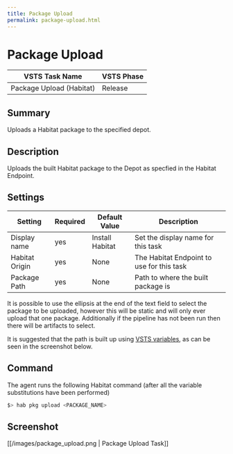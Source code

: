 ```yaml
---
title: Package Upload
permalink: package-upload.html
---
```


# Package Upload

| **VSTS Task Name**       | **VSTS Phase** |
|--------------------------|----------------|
| Package Upload (Habitat) | Release        |

## Summary

Uploads a Habitat package to the specified depot.

## Description

Uploads the built Habitat package to the Depot as specfied in the Habitat Endpoint.

## Settings

| Setting        | Required | Default Value   | Description                               |
|----------------|----------|-----------------|-------------------------------------------|
| Display name   | yes      | Install Habitat | Set the display name for this task        |
| Habitat Origin | yes      | None            | The Habitat Endpoint to use for this task |
| Package Path   | yes      | None            | Path to where the built package is        |

It is possible to use the ellipsis at the end of the text field to select the package to be uploaded, however this will be static and will only ever upload that one package. Additionally if the pipeline has not been run then there will be artifacts to select.

It is suggested that the path is built up using [VSTS variables](https://www.visualstudio.com/en-us/docs/build/define/variables), as can be seen in the screenshot below.

## Command

The agent runs the following Habitat command (after all the variable substitutions have been performed)

```bash
$> hab pkg upload <PACKAGE_NAME>
```

## Screenshot

[[/images/package_upload.png | Package Upload Task]]
